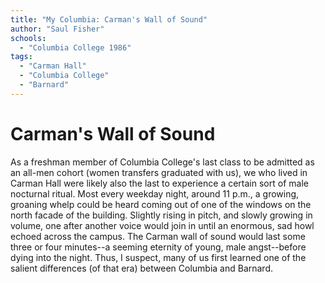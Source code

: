 ```yaml
---
title: "My Columbia: Carman's Wall of Sound"
author: "Saul Fisher"
schools:
  - "Columbia College 1986"
tags:
  - "Carman Hall"
  - "Columbia College"
  - "Barnard"
---
```


# Carman's Wall of Sound

As a freshman member of Columbia College's last class to be admitted as an all-men cohort (women transfers graduated with us), we who lived in Carman Hall were likely also the last to experience a certain sort of male nocturnal ritual.  Most every weekday night, around 11 p.m., a growing, groaning whelp could be heard coming out of one of the windows on the north facade of the building.  Slightly rising in pitch, and slowly growing in volume, one after another voice would join in until an enormous, sad howl echoed across the campus.  The Carman wall of sound would last some three or four minutes--a seeming eternity of young, male angst--before dying into the night.  Thus, I suspect, many of us first learned one of the salient differences (of that era) between Columbia and Barnard.
